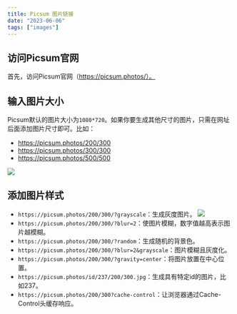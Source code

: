 ```yaml
---
title: Picsum 图片链接
date: "2023-06-06"
tags: ["images"]
---
```


## 访问Picsum官网

首先，访问Picsum官网（https://picsum.photos/）。

## 输入图片大小

Picsum默认的图片大小为`1080*720`。如果你要生成其他尺寸的图片，只需在网址后面添加图片尺寸即可。比如：

- https://picsum.photos/200/300
- https://picsum.photos/300/300
- https://picsum.photos/500/500

![](https://picsum.photos/1080/500)


## 添加图片样式

- `https://picsum.photos/200/300/?grayscale`：生成灰度图片。
  ![](https://picsum.photos/1080/500/?grayscale)
- `https://picsum.photos/200/300/?blur=2`：使图片模糊，数字值越高表示图片越模糊。
- `https://picsum.photos/200/300/?random`：生成随机的背景色。
- `https://picsum.photos/200/300/?blur=2&grayscale`：图片模糊且灰度化。
- `https://picsum.photos/200/300/?gravity=center`：将图片放置在中心位置。
- `https://picsum.photos/id/237/200/300.jpg`：生成具有特定id的图片，比如237。
- `https://picsum.photos/200/300?cache-control`：让浏览器通过Cache-Control头缓存响应。
